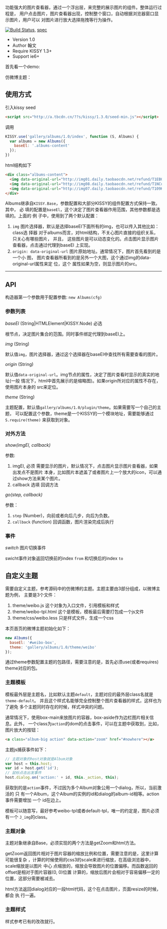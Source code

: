 功能强大的图片查看器，通过一个浮出层，来完整的展示图片的组件。整体运行过程是，
用户点击图片，图片查看器出现，控制整个窗口，自动根据浏览器窗口显示图片，用户可以
对图片进行放大选择拖拽等行为操作。

[![Build Status](https://travis-ci.org/shepherdwind/albums.png?branch=master)](https://travis-ci.org/shepherdwind/albums), [spec](http://gallery.kissyui.com/albums/1.0/spec/index.html)

- Version 1.0
- Author 翰文
- Require KISSY 1.3+
- Support ie6+

<script src="http://a.tbcdn.cn/s/kissy/1.3.0/seed.js" charset="utf-8"></script>

首先看一个demo: 
<div id="sun-box"></div>

仿微博主题：
<div id="weibo-box"></div>

<style type="text/css">
.albums-dialog .headline .num {
  background-color: transparent;
  color: #333;
}
#weibo-box img,
#sun-box img {
  padding-right: 4px;
}
</style>

<script>

  var S = KISSY;
  if (S.Config.debug) {
    var srcPath = "../../../";
    S.config({
      packages:[
        {
          name: "gallery",
          path: srcPath,
          charset: "utf-8",
          ignorePackageNameInUri: true
        }
      ]
    });
  }

  function getPics(callback){
    var url = 'http://api.flickr.com/services/rest/';
    var data = {
      method: 'flickr.photos.search',
      api_key: 'f0540914e6dbc6634166ded6e46e0beb',
      tags: 'rain',
      per_page: 20,
      format: 'json'
    };

    S.io({
      url: url,
      data: data,
      dataType: 'jsonp',
      jsonpCallback: 'jsonFlickrApi'
    }).then(function(argv){
      var ret = argv[0];
      if (ret.stat == 'fail') {
        callback(ret);
      } else {
        callback(null, ret.photos);
      }
    }).fail(function(e){
      callback(e, {});
    });
  }

  function getHtml(photos){

    var html = '';
    var tpl = 'http://farm{farm}.staticflickr.com/{server}/{id}_{secret}_{size}.jpg"';

    S.each(photos, function(photo){

      photo.size = 's';
      var src = S.substitute(tpl, photo);
      photo.size = 'b';
      var original = S.substitute(tpl, photo);

      html += S.substitute('<img src="{src}" data-original-url="{original}" data-desc="{title}"/>', {
        src: src,
        original: original,
        title: photo.title
      });

    });
    return html;
  }
KISSY.use('gallery/albums/1.0/index, ajax, gallery/albums/1.0/theme/weibo', function(S, Albums, io){
    getPics(function(err, json){
      if (err) {
        S.all('#sun-box').html(err.message || 'error happend, flickr get picture fail!');
        return;
      }

      if (json.photo && json.photo.length) {

        var html1 = getHtml(json.photo.slice(0, 10));
        S.all('#sun-box').html(html1);
        var albums = new Albums({baseEl: '#sun-box', img: 'img'});

        var html2 = getHtml(json.photo.slice(10));
        S.all('#weibo-box').html(html2);
        var albums = new Albums({
          baseEl: '#weibo-box',
          theme: 'gallery/albums/1.0/theme/weibo'
        });

      }

    });

});
</script>

## 使用方式

引入kissy seed
```html
<script src="http://a.tbcdn.cn/??s/kissy/1.3.0/seed-min.js"></script>
```

调用
```js
KISSY.use('gallery/albums/1.0/index', function (S, Albums) {
  var albums = new Albums({
    baseEl: '.albums-content'
  });
})
```

html结构如下
```html
<div class="albums-content">
  <img data-original-url="http://img01.daily.taobaocdn.net/refund/T1EBOzXn0dXXb1upjX.jpg" src="http://img03.daily.taobaocdn.net/refund/T1EBOzXn0dXXb1upjX_120x120.jpg" data-desc="hello world">
  <img data-original-url="http://img08.daily.taobaocdn.net/refund/T1NCuzXa0gXXb1upjX.jpg" src="http://img02.daily.taobaocdn.net/refund/T1NCuzXa0gXXb1upjX_120x120.jpg">
  <img data-original-url="http://img07.daily.taobaocdn.net/refund/T109KzXiBdXXb1upjX.jpg" src="http://img03.daily.taobaocdn.net/refund/T109KzXiBdXXb1upjX_120x120.jpg">
</div>
```

Albums继承自`KISSY.Base`，参数配置和大部分KISSY的组件配置方式保持一致。其中， 必
填的配置是`baseEl`，这个决定了图片查看器作用范围，其他参数都是选填的。上面的 例
子中，使用到了两个默认配置：

1. `img` 图片选择器，默认是选择baseEl下面所有的img，也可以传入其他比如：class选
   择器 对于albums而言，对html结构，不关心图片直接的组织关系，只关心有哪些图片，
   并且， 这些图片是可以动态变化的。点击图片显示图片查看器，点击通过代理到baseEl
   上实现。
2. `origin: data-original-url` 图片原始地址。通常情况下，图片首先看到的是一个小
   图， 图片查看器所看到的是另外一个大图，这个通过img的data-original-url属性来定
   位，这个 属性如果为空，则显示图片的src。

<hr class="smooth large" />

## API

构造器第一个参数用于配置参数: `new Albums(cfg)`

### 参数列表

*baseEl* (String|HTMLElement|KISSY.Node) 必选

根节点，决定图片集合的范围。同时事件绑定代理到baseEl上。

*img* (String) 

默认值`img`，图片选择器，通过这个选择器在baseEl中查找所有需要查看的图片。

*origin* (String)

默认值`data-original-url`。img节点的属性，决定了图片查看时显示的真实的地址(一般
情况下，html中首先展示的是缩略图)。如果origin所对应的属性不存在，使用图片本身的
src来定位。

*theme* (String)

主题配置，默认值`gallery/albums/1.0/plugin/theme`。如果需要写一个自己的主题，
可以配置这个参数，theme是一个KISSY的一个模块地址，需要能够通过`S.require(theme)`
来获取到对象。

### 对外方法

*show(imgEl, callback)*

参数:
1. imgEl, 必须 需要显示的图片，默认情况下，点击图片显示图片查看器，如果出发点不是图片
   本身，比如图片本遮盖了或者图片上一个放大的icon，可以通过show方法来某个图片。
2. callback 选填 回调方法

*go(step, callback)* 

参数：
1. `step` (Number)，向前或者向后几步，向后为负数。
2. `callback` (function) 回调函数，图片渲染完成后执行

### 事件

*switch* 图片切换事件

swicht事件对象返回切换前的index `from` 和切换后的index `to`

## 自定义主题

需要自定义主题，参考源码中的仿微博的主题。主题主要由3部分组成，以微博主题为例，
主要是3个文件：

1. theme/weibo.js 这个对象为入口文件，引用模板和样式
2. theme/weibo-tpl.html 这个是模板，模板最后需要打包成一个js文件
3. theme/css/weibo.less 只是样式文件，生成一个css

本页首页的微博主题初始化如下：

```js
new Albums({
  baseEl: '#weibo-box',
  theme: 'gallery/albums/1.0/theme/weibo'
});
```

通过theme参数配置主题的包路径，需要注意的是，首先必须use(或者requires) theme对应的包。

### 主题模板

模板最外层是主题名，比如默认主题`default`，主题对应的最外层class名就是
`theme-default`。 并且这个样式名能够完全控制整个图片查看器的样式，这样也为了避免
多个主题同时存在的时候，样式冲突的问题。

通常情况下，使用box-main来放图片的容器，box-aside作为边栏图片相关信息。此外，
一个class为`action`的dom的点击事件，可以在主题中获取到，比如，图片放大的按钮：

```html
<a class="album-big action" data-action="zoom" href="#nowhere"></a>
```

主题js捕获事件如下：

```js
// 主题对象的host对象就是Album对象
var host = this.host;
var id = host.get('id');
// 鼠标点击出发事件
host.dialog.on('action:' + id, this._action, this);
```

获取到的是`action`事件，不过因为多个Album对象公用一个dialog，所以，当前激活的 只
有一个Album，这个Album的实例的id和dialog的album-id相等。action事件需要增加 一个
id在边上。

模板可以随意写，最好参考weibo-tpl或者default-tpl，唯一的约定是，图片必须 有一个
`J_img`的class。

### 主题对象

主题对象继承自Base，必须实现的两个方法是getZoom和html方法。

getZoom返回图片相对于图片容器的缩放比例和位置，需要注意的是，这里计算可能很复杂
，计算的时候使用的css3的scale来进行缩放，在高级浏览器中，scale缩放是以图片 中心
点缩放的，缩放会导致图片的位置偏移。而函数返回的offset是相对于图片容器(0, 0)位置
计算的，缩放后图片会相对于容易偏移一定的位置，这部分需要被减去。

html方法返回dialog对应的一段html代码，这个在点击图片，页面resize的时候，都会 执
行一遍。

### 主题样式

样式参考已有的改改就行。
